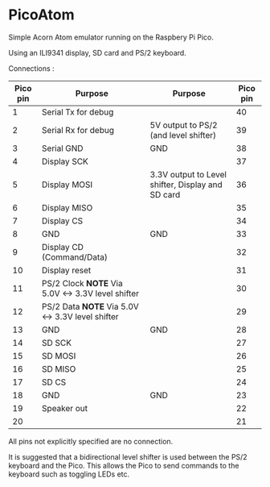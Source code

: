 # PicoAtom
Simple Acorn Atom emulator running on the Raspbery Pi Pico.

Using an ILI9341 display, SD card and PS/2 keyboard.

Connections :

Pico pin | Purpose | Purpose | Pico pin
---------|---------|---------|--------
1 | Serial Tx for debug || 40
2 | Serial Rx for debug |5V output to PS/2 (and level shifter)| 39
3 | Serial GND | GND | 38
4 |	Display SCK || 37
5 |	Display MOSI | 3.3V output to Level shifter, Display and SD card | 36
6 |	Display MISO || 35
7 |	Display CS || 34
8 |	GND | GND | 33
9 |	Display CD (Command/Data) || 32
10 |	Display reset || 31
11 |	PS/2 Clock **NOTE** Via 5.0V <-> 3.3V level shifter || 30
12 |	PS/2 Data **NOTE** Via 5.0V <-> 3.3V level shifter || 29
13 |	GND | GND | 28
14 |	SD SCK || 27
15 |	SD MOSI || 26
16 |	SD MISO || 25
17 |	SD CS || 24
18 |	GND | GND | 23
19 |	Speaker out || 22
20 |	 || 21

All pins not explicitly specified are no connection.

It is suggested that a bidirectional level shifter is used between the PS/2 keyboard and the Pico.
This allows the Pico to send commands to the keyboard such as toggling LEDs etc.

